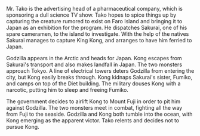 <!-- King Kong vs. Godzilla (1962) -->

Mr. Tako is the advertising head of a pharmaceutical company, which is sponsoring a dull science TV show. Tako hopes to spice things up by capturing the creature rumored to exist on Faro Island and bringing it to Japan as an exhibition for the program. He dispatches Sakurai, one of his spare cameramen, to the island to investigate. With the help of the natives Sakurai manages to capture King Kong, and arranges to have him ferried to Japan.

Godzilla appears in the Arctic and heads for Japan. Kong escapes from Sakurai's transport and also makes landfall in Japan. The two monsters approach Tokyo. A line of electrical towers deters Godzilla from entering the city, but Kong easily breaks through. Kong kidnaps Sakurai's sister, Fumiko, and camps on top of the Diet building. The military douses Kong with a narcotic, putting him to sleep and freeing Fumiko.

The government decides to airlift Kong to Mount Fuji in order to pit him against Godzilla. The two monsters meet in combat, fighting all the way from Fuji to the seaside. Godzilla and Kong both tumble into the ocean, with Kong emerging as the apparent victor. Tako relents and decides not to pursue Kong.